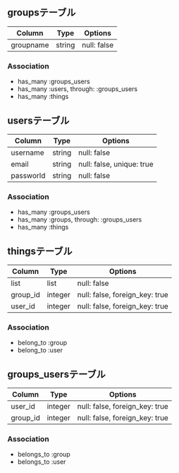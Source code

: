 
## groupsテーブル

|Column|Type|Options|
|------|----|-------|
|groupname|string|null: false|

### Association
- has_many :groups_users
- has_many :users, through: :groups_users
- has_many :things


## usersテーブル

|Column|Type|Options|
|------|----|-------|
|username|string|null: false|
|email|string|null: false, unique: true|
|passworld|string|null: false|

### Association
- has_many :groups_users
- has_many :groups, through: :groups_users
- has_many :things


## thingsテーブル

|Column|Type|Options|
|------|----|-------|
|list|list|null: false|
|group_id|integer|null: false, foreign_key: true|
|user_id|integer|null: false, foreign_key: true|

### Association
- belong_to :group
- belong_to :user


## groups_usersテーブル

|Column|Type|Options|
|------|----|-------|
|user_id|integer|null: false, foreign_key: true|
|group_id|integer|null: false, foreign_key: true|

### Association
- belongs_to :group
- belongs_to :user